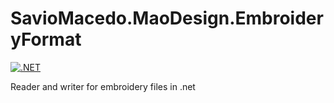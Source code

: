 # SavioMacedo.MaoDesign.EmbroideryFormat
[![.NET](https://github.com/SavioMacedo/SavioMacedo.MaoDesign.EmbroideryFormat/actions/workflows/dotnet.yml/badge.svg?branch=main)](https://github.com/SavioMacedo/SavioMacedo.MaoDesign.EmbroideryFormat/actions/workflows/dotnet.yml)

Reader and writer for embroidery files in .net
